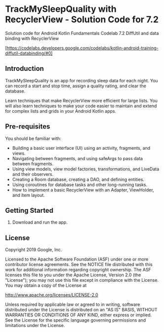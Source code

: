 TrackMySleepQuality with RecyclerView - Solution Code for 7.2
============================================================

Solution code for Android Kotlin Fundamentals Codelab 7.2 DiffUtil and data binding with RecyclerView

[https://codelabs.developers.google.com/codelabs/kotlin-android-training-diffutil-databinding/#0]

Introduction
------------

TrackMySleepQuality is an app for recording sleep data for each night.
You can record a start and stop time, assign a quality rating, and clear the database.

Learn techniques that make RecyclerView more efficient for large lists.
You will also learn techniques to make your code easier to maintain and extend for complex
lists and grids in your Android Kotlin apps.


Pre-requisites
--------------

You should be familiar with:

* Building a basic user interface (UI) using an activity, fragments, and views.
* Navigating between fragments, and using safeArgs to pass data between fragments.
* Using view models, view model factories, transformations, and LiveData and their observers.
* Creating a Room database, creating a DAO, and defining entities.
* Using coroutines for database tasks and other long-running tasks.
* How to implement a basic RecyclerView with an Adapter, ViewHolder, and item layout.



Getting Started
---------------

1. Download and run the app.

License
-------

Copyright 2019 Google, Inc.

Licensed to the Apache Software Foundation (ASF) under one or more contributor
license agreements.  See the NOTICE file distributed with this work for
additional information regarding copyright ownership.  The ASF licenses this
file to you under the Apache License, Version 2.0 (the "License"); you may not
use this file except in compliance with the License.  You may obtain a copy of
the License at

  http://www.apache.org/licenses/LICENSE-2.0

Unless required by applicable law or agreed to in writing, software
distributed under the License is distributed on an "AS IS" BASIS, WITHOUT
WARRANTIES OR CONDITIONS OF ANY KIND, either express or implied.  See the
License for the specific language governing permissions and limitations under
the License.


